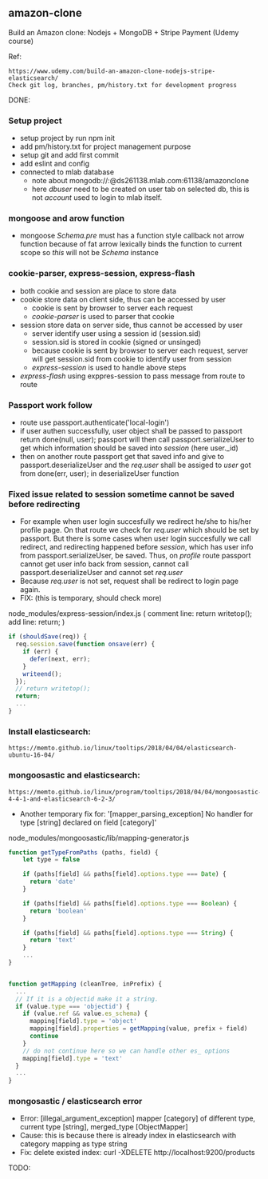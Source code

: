## amazon-clone
Build an Amazon clone: Nodejs + MongoDB + Stripe Payment (Udemy course)

Ref:
```
https://www.udemy.com/build-an-amazon-clone-nodejs-stripe-elasticsearch/
Check git log, branches, pm/history.txt for development progress
```

DONE:
### Setup project
- setup project by run npm init
- add pm/history.txt for project management purpose
- setup git and add first commit
- add eslint and config
- connected to mlab database
	- note about mongodb://<dbuser>:<dbpassword>@ds261138.mlab.com:61138/amazonclone
	- here *dbuser* need to be created on user tab on selected db, this is not *account* used to login to mlab itself.


### mongoose and arow function
- mongoose *Schema.pre* must has a function style callback not arrow function because 
of fat arrow lexically binds the function to current scope so *this*
will not be *Schema* instance


### cookie-parser, express-session, express-flash
- both cookie and session are place to store data
- cookie store data on client side, thus can be accessed by user
  - cookie is sent by browser to server each request
  - _cookie-parser_ is used to parser that cookie
- session store data on server side, thus cannot be accessed by user
  - server identify user using a session id (session.sid)
  - session.sid is stored in cookie (signed or unsinged)
  - because cookie is sent by browser to server each request, 
  server will get session.sid from cookie to identify user from session
  - _express-session_ is used to handle above steps
- _express-flash_ using exppres-session to pass message from route to route


### Passport work follow
- route use passport.authenticate('local-login')
- if user authen successfully, user object shall be passed to passport return done(null, user); passport will then call passport.serializeUser to get which information should be saved into *session* (here user._id)
- then on another route passport get that saved info and give to passport.deserializeUser and the *req.user* shall be assiged to *user* got from done(err, user); in deserializeUser function


### Fixed issue related to session sometime cannot be saved before redirecting
- For example when user login succesfully we redirect he/she to his/her profile page. On that route we check for *req.user* which should be set by passport. But there is some cases when user login succesfully we call redirect, and redirecting happened before *session*, which has user info from passport.serializeUser, be saved. Thus, on *profile* route passport cannot get user info back from session, cannot call passport.deserializeUser and cannot set *req.user*
- Because *req.user* is not set, request shall be redirect to login page again.
- FIX: (this is temporary, should check more)

node_modules/express-session/index.js ( comment line: return writetop(); add line: return; )
```js    
if (shouldSave(req)) {
  req.session.save(function onsave(err) {
    if (err) {
      defer(next, err);
    }
    writeend();
  });
  // return writetop();
  return;
  ...
}
```  
    
    
### Install elasticsearch:

    https://memto.github.io/linux/tooltips/2018/04/04/elasticsearch-ubuntu-16-04/


### mongoosastic and elasticsearch: 

    https://memto.github.io/linux/program/tooltips/2018/04/04/mongoosastic-4-4-1-and-elasticsearch-6-2-3/

- Another temporary fix for: '[mapper_parsing_exception] No handler for type [string] declared on field [category]'
    
node_modules/mongoosastic/lib/mapping-generator.js
```js    
function getTypeFromPaths (paths, field) {
    let type = false

    if (paths[field] && paths[field].options.type === Date) {
      return 'date'
    }

    if (paths[field] && paths[field].options.type === Boolean) {
      return 'boolean'
    }

    if (paths[field] && paths[field].options.type === String) {
      return 'text'
    }
    ...
}


function getMapping (cleanTree, inPrefix) {
  ...
  // If it is a objectid make it a string.
  if (value.type === 'objectid') {
    if (value.ref && value.es_schema) {
      mapping[field].type = 'object'
      mapping[field].properties = getMapping(value, prefix + field)
      continue
    }
    // do not continue here so we can handle other es_ options
    mapping[field].type = 'text'
  }
  ...
}
```

### mongosastic / elasticsearch error
- Error: [illegal_argument_exception] mapper [category] of different type, current type [string], merged_type [ObjectMapper]
- Cause: this is because there is already index in elasticsearch with category mapping as type string
- Fix: delete existed index: curl -XDELETE http://localhost:9200/products

TODO:

